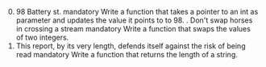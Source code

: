 0. 98 Battery st.
mandatory
Write a function that takes a pointer to an int as parameter and updates the value it points to to 98.
. Don't swap horses in crossing a stream
mandatory
Write a function that swaps the values of two integers.
2. This report, by its very length, defends itself against the risk of being read
mandatory
Write a function that returns the length of a string.
